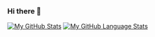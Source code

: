 ### Hi there 👋
[![My GitHub Stats](https://github-readme-stats.vercel.app/api/?username=RusGol718&count_private=true&theme=tokyonight&showicons=true)]()
[![My GitHub Language Stats](https://github-readme-stats.vercel.app/api/top-langs/?username=RusGol718&langs_count=5&theme=tokyonight)]()

<!--
**RusGol718/RusGol718** is a ✨ _special_ ✨ repository because its `README.md` (this file) appears on your GitHub profile.

Here are some ideas to get you started:

- 🔭 I’m currently working on ...
- 🌱 I’m currently learning ...
- 👯 I’m looking to collaborate on ...
- 🤔 I’m looking for help with ...
- 💬 Ask me about ...
- 📫 How to reach me: ...
- 😄 Pronouns: ...
- ⚡ Fun fact: ...
-->
